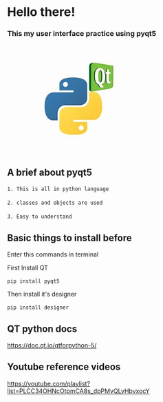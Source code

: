 # Hello there! 

### This my user interface practice using pyqt5

<img src="main.jpeg">

## A brief about pyqt5

    1. This is all in python language 

    2. classes and objects are used
    
    3. Easy to understand
  
## Basic things to install before

Enter this commands in terminal

First Install QT

    pip install pyqt5

Then install it's designer

    pip install designer
  
## QT python docs

https://doc.qt.io/qtforpython-5/

## Youtube reference videos

https://youtube.com/playlist?list=PLCC34OHNcOtpmCA8s_dpPMvQLyHbvxocY



